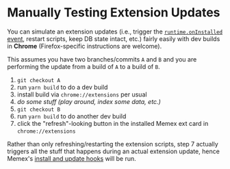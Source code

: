 # Manually Testing Extension Updates

You can simulate an extension updates (i.e., trigger the [`runtime.onInstalled` event](https://developer.mozilla.org/en-US/docs/Mozilla/Add-ons/WebExtensions/API/runtime/onInstalled), restart scripts, keep DB state intact, etc.)
fairly easily with dev builds in **Chrome** (Firefox-specific instructions are welcome).

This assumes you have two branches/commits `A` and `B` and you are performing the update from a build of `A` to a build of `B`.

1. `git checkout A`
2. run `yarn build` to do a dev build
3. install build via `chrome://extensions` per usual
4. _do some stuff (play around, index some data, etc.)_
5. `git checkout B`
6. run `yarn build` to do another dev build
7. click the "refresh"-looking button in the installed Memex ext card in `chrome://extensions`

Rather than only refreshing/restarting the extension scripts, step 7 actually triggers all the stuff
that happens during an actual extension update, hence Memex's [install and update hooks](../src/background-script/on-install-hooks.ts)
will be run.
